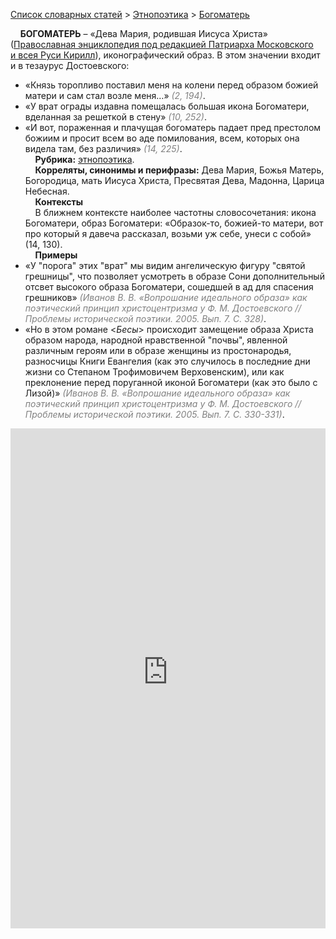 <style>
st { color: Gray;
  font-style: italic;}
</style>

[Список словарных статей](https://thesaurus-dostoevsky.github.io/Thesaurus/) > [Этнопоэтика](ethnopoe.md) > [Богоматерь](богоматерь.md) 

&nbsp;&nbsp;&nbsp;&nbsp;**БОГОМАТЕРЬ** – «Дева Мария, родившая Иисуса Христа» ([Православная энциклопедия под редакцией Патриарха Московского и всея Руси Кирилл](https://www.pravenc.ru/)), иконографический образ. В этом значении входит и в тезаурус Достоевского:  
* «Князь торопливо поставил меня на колени  перед образом божией матери и сам стал возле меня…» <st>(2, 194)</st>.
* «У врат ограды издавна помещалась большая икона Богоматери, вделанная за решеткой в стену» <st>(10, 252)</st>.
* «И вот, пораженная и плачущая богоматерь падает пред престолом божиим и просит всем во аде помилования, всем, которых она видела там, без различия» <st>(14, 225)</st>.  
&nbsp;&nbsp;&nbsp;&nbsp;**Рубрика:** [этнопоэтика](ethnopoe.md).  
&nbsp;&nbsp;&nbsp;&nbsp;**Корреляты, синонимы и перифразы:** Дева Мария, Божья Матерь, Богородица, мать Иисуса Христа, Пресвятая Дева, Мадонна, Царица Небесная.  
&nbsp;&nbsp;&nbsp;&nbsp;**Контексты**  
&nbsp;&nbsp;&nbsp;&nbsp;В ближнем контексте наиболее частотны словосочетания: икона Богоматери, образ Богоматери: «Образок-то, божией-то матери, вот про который я давеча рассказал, возьми уж себе, унеси с собой» (14, 130).  <br>
&nbsp;&nbsp;&nbsp;&nbsp;**Примеры**  
* «У "порога" этих "врат" мы видим ангелическую фигуру "святой грешницы", что позволяет усмотреть в образе Сони дополнительный отсвет высокого образа Богоматери, сошедшей в ад для спасения грешников» <st>(Иванов В. В. «Вопрошание идеального образа» как поэтический принцип христоцентризма у Ф. М. Достоевского // Проблемы исторической поэтики. 2005. Вып. 7. С. 328)</st>.
* «Но в этом романе <*Бесы*> происходит замещение образа Христа образом народа, народной нравственной "почвы", явленной различным героям или в образе женщины из простонародья, разносчицы Книги Евангелия (как это случилось в последние дни жизни со Степаном Трофимовичем Верховенским), или как преклонение перед поруганной иконой Богоматери (как это было с Лизой)» <st>(Иванов В. В. «Вопрошание идеального образа» как поэтический принцип христоцентризма у Ф. М. Достоевского // Проблемы исторической поэтики. 2005. Вып. 7. С. 330-331)</st>.

<iframe src="https://thesaurus-dostoevsky.github.io/nk/богоматерь.html" style="border:0px;width:100%;height:800px" allowfullscreen="true" webkitallowfullscreen="true" mozallowfullscreen="true">
